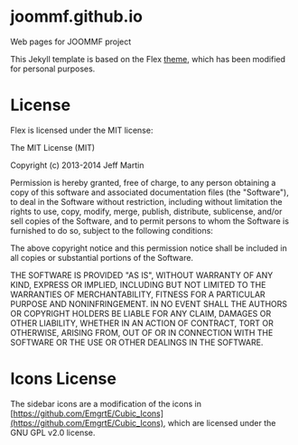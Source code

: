 # joommf.github.io
Web pages for JOOMMF project

This Jekyll template is based on the Flex [theme](http://the-development.github.io/flex/),
which has been modified for personal purposes.

License
===

Flex is licensed under the MIT license:

The MIT License (MIT)

Copyright (c) 2013-2014 Jeff Martin

Permission is hereby granted, free of charge, to any person obtaining a copy
of this software and associated documentation files (the "Software"), to deal
in the Software without restriction, including without limitation the rights
to use, copy, modify, merge, publish, distribute, sublicense, and/or sell
copies of the Software, and to permit persons to whom the Software is
furnished to do so, subject to the following conditions:

The above copyright notice and this permission notice shall be included in all
copies or substantial portions of the Software.

THE SOFTWARE IS PROVIDED "AS IS", WITHOUT WARRANTY OF ANY KIND, EXPRESS OR
IMPLIED, INCLUDING BUT NOT LIMITED TO THE WARRANTIES OF MERCHANTABILITY,
FITNESS FOR A PARTICULAR PURPOSE AND NONINFRINGEMENT. IN NO EVENT SHALL THE
AUTHORS OR COPYRIGHT HOLDERS BE LIABLE FOR ANY CLAIM, DAMAGES OR OTHER
LIABILITY, WHETHER IN AN ACTION OF CONTRACT, TORT OR OTHERWISE, ARISING FROM,
OUT OF OR IN CONNECTION WITH THE SOFTWARE OR THE USE OR OTHER DEALINGS IN THE
SOFTWARE.

Icons License
===

The sidebar icons are a modification of the icons in
[https://github.com/EmgrtE/Cubic_Icons](https://github.com/EmgrtE/Cubic_Icons),
which are licensed under the GNU GPL v2.0 license.
